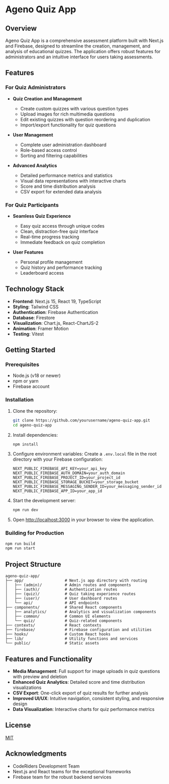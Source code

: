 # Ageno Quiz App

## Overview

Ageno Quiz App is a comprehensive assessment platform built with Next.js and Firebase, designed to streamline the creation, management, and analysis of educational quizzes. The application offers robust features for administrators and an intuitive interface for users taking assessments.

## Features

### For Quiz Administrators
- **Quiz Creation and Management**
  - Create custom quizzes with various question types
  - Upload images for rich multimedia questions
  - Edit existing quizzes with question reordering and duplication
  - Import/export functionality for quiz questions

- **User Management**
  - Complete user administration dashboard
  - Role-based access control
  - Sorting and filtering capabilities

- **Advanced Analytics**
  - Detailed performance metrics and statistics
  - Visual data representations with interactive charts
  - Score and time distribution analysis
  - CSV export for extended data analysis

### For Quiz Participants
- **Seamless Quiz Experience**
  - Easy quiz access through unique codes
  - Clean, distraction-free quiz interface
  - Real-time progress tracking
  - Immediate feedback on quiz completion

- **User Features**
  - Personal profile management
  - Quiz history and performance tracking
  - Leaderboard access

## Technology Stack

- **Frontend**: Next.js 15, React 19, TypeScript
- **Styling**: Tailwind CSS
- **Authentication**: Firebase Authentication
- **Database**: Firestore
- **Visualization**: Chart.js, React-ChartJS-2
- **Animation**: Framer Motion
- **Testing**: Vitest

## Getting Started

### Prerequisites

- Node.js (v18 or newer)
- npm or yarn
- Firebase account

### Installation

1. Clone the repository:
   ```bash
   git clone https://github.com/yourusername/ageno-quiz-app.git
   cd ageno-quiz-app
   ```

2. Install dependencies:
   ```bash
   npm install
   ```

3. Configure environment variables:
   Create a `.env.local` file in the root directory with your Firebase configuration:
   ```
   NEXT_PUBLIC_FIREBASE_API_KEY=your_api_key
   NEXT_PUBLIC_FIREBASE_AUTH_DOMAIN=your_auth_domain
   NEXT_PUBLIC_FIREBASE_PROJECT_ID=your_project_id
   NEXT_PUBLIC_FIREBASE_STORAGE_BUCKET=your_storage_bucket
   NEXT_PUBLIC_FIREBASE_MESSAGING_SENDER_ID=your_messaging_sender_id
   NEXT_PUBLIC_FIREBASE_APP_ID=your_app_id
   ```

4. Start the development server:
   ```bash
   npm run dev
   ```

5. Open [http://localhost:3000](http://localhost:3000) in your browser to view the application.

### Building for Production

```bash
npm run build
npm run start
```

## Project Structure

```
ageno-quiz-app/
├── app/                  # Next.js app directory with routing
│   ├── (admin)/          # Admin routes and components
│   ├── (auth)/           # Authentication routes
│   ├── (quiz)/           # Quiz taking experience routes
│   ├── (user)/           # User dashboard routes
│   └── api/              # API endpoints
├── components/           # Shared React components
│   ├── analytics/        # Analytics and visualization components
│   ├── common/           # Common UI elements
│   └── quiz/             # Quiz-related components
├── contexts/             # React contexts
├── firebase/             # Firebase configuration and utilities
├── hooks/                # Custom React hooks
├── lib/                  # Utility functions and services
└── public/               # Static assets
```

## Features and Functionality

- **Media Management**: Full support for image uploads in quiz questions with preview and deletion
- **Enhanced Quiz Analytics**: Detailed score and time distribution visualizations
- **CSV Export**: One-click export of quiz results for further analysis
- **Improved UI/UX**: Intuitive navigation, consistent styling, and responsive design
- **Data Visualization**: Interactive charts for quiz performance metrics

## License

[MIT](LICENSE)

## Acknowledgments

- CodeRiders Development Team
- Next.js and React teams for the exceptional frameworks
- Firebase team for the robust backend services